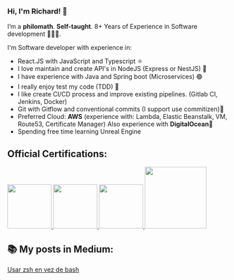### Hi, I'm Richard! 🚀

I’m a **philomath**. **Self-taught**. 8+ Years of Experience in Software development 👨🏽‍💻.

I'm Software developer with experience in:

- React.JS with JavaScript and Typescript ⚛️
- I love maintain and create API's in NodeJS (Express or NestJS) 💎
- I have experience with Java and Spring boot (Microservices) 🟢
- I really enjoy test my code (TDD) 💙
- I like create CI/CD process and improve existing pipelines. (Gitlab CI, Jenkins, Docker)
- Git with Gitflow and conventional commits (I support use commitizen)💚
- Preferred Cloud: **AWS** (experience with: Lambda, Elastic Beanstalk, VM, Route53, Certificate Manager) Also experience with **DigitalOcean**🌊
- Spending free time learning Unreal Engine

## Official Certifications:
<a target="_blank" href="https://www.youracclaim.com/badges/86ce95f2-7554-46fe-8a58-4cb676867a2d/linked_in_profile">
<img width="100" src="https://images.credly.com/size/340x340/images/a9848abf-f8bd-474d-a9b4-6086da11a916/Oracle_Associates_Badge__1_.png" />
</a>

<a target="_blank" href="https://www.credly.com/badges/4f0f92e4-ca8f-42e3-a20e-531b013a2798">
<img  width="100" src="https://images.credly.com/size/340x340/images/f5cf37e4-6ebd-4067-96a9-b26d04f51ff7/CertiProf-Badge-LLL.png" />
</a>

<a target="_blank" href="https://www.credly.com/badges/7077fa91-c2bf-49c3-8ecf-846ffdd762fc">
<img  width="100" src="https://images.credly.com/size/340x340/images/00634f82-b07f-4bbd-a6bb-53de397fc3a6/image.png" />
</a>

<a target="_blank" href="https://platzi.com/p/lozadaaa/learning-path/39-blockchain-criptomonedas/diploma/detalle/">
<img  width="140" src="https://user-images.githubusercontent.com/9525399/193583136-293b98f8-e153-41c4-b6b4-470c2dca2f2a.png" />
</a>




## 📚 My posts in Medium: 
<a target="_blank" href="https://rlozada808.medium.com/dile-adi%C3%B3s-a-bash-necesitas-usar-zsh-550fa0f0c5f4" >Usar zsh en vez de bash</a> 
